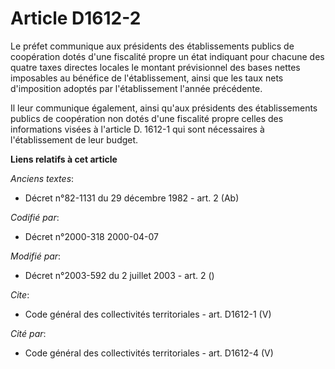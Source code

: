 # Article D1612-2

Le préfet communique aux présidents des établissements publics de coopération dotés d'une fiscalité propre un état indiquant
pour chacune des quatre taxes directes locales le montant prévisionnel des bases nettes imposables au bénéfice de
l'établissement, ainsi que les taux nets d'imposition adoptés par l'établissement l'année précédente. 

Il leur communique également, ainsi qu'aux présidents des établissements publics de coopération non dotés d'une fiscalité
propre celles des informations visées à l'article D. 1612-1 qui sont nécessaires à l'établissement de leur budget.

**Liens relatifs à cet article**

_Anciens textes_:

  - Décret n°82-1131 du 29 décembre 1982 - art. 2 (Ab)

_Codifié par_:

  - Décret n°2000-318 2000-04-07

_Modifié par_:

  - Décret n°2003-592 du 2 juillet 2003 - art. 2 ()

_Cite_:

  - Code général des collectivités territoriales - art. D1612-1 (V)

_Cité par_:

  - Code général des collectivités territoriales - art. D1612-4 (V)
